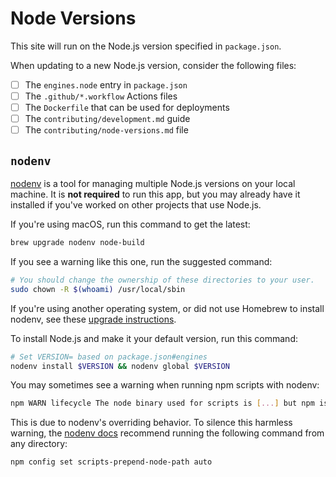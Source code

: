 # Node Versions

This site will run on the Node.js version specified in `package.json`.

When updating to a new Node.js version, consider the following files:

- [ ] The `engines.node` entry in `package.json`
- [ ] The `.github/*.workflow` Actions files
- [ ] The `Dockerfile` that can be used for deployments
- [ ] The `contributing/development.md` guide
- [ ] The `contributing/node-versions.md` file

## `nodenv`

[nodenv](https://github.com/nodenv/nodenv) is a tool for managing multiple Node.js versions on your local machine. It is **not required** to run this app, but you may already have it installed if you've worked on other projects that use Node.js.

If you're using macOS, run this command to get the latest:

```sh
brew upgrade nodenv node-build
```

If you see a warning like this one, run the suggested command:

```sh
# You should change the ownership of these directories to your user.
sudo chown -R $(whoami) /usr/local/sbin
```

If you're using another operating system, or did not use Homebrew to install nodenv, see these [upgrade instructions](https://github.com/nodenv/nodenv#installation).

To install Node.js and make it your default version, run this command:

```sh
# Set VERSION= based on package.json#engines
nodenv install $VERSION && nodenv global $VERSION
```

You may sometimes see a warning when running npm scripts with nodenv:

```sh
npm WARN lifecycle The node binary used for scripts is [...] but npm is using [...]
```

This is due to nodenv's overriding behavior. To silence this harmless warning, the [nodenv docs](https://github.com/nodenv/nodenv/wiki/FAQ#npm-warning-about-mismatched-binaries) recommend running the following command from any directory:

```sh
npm config set scripts-prepend-node-path auto
```

